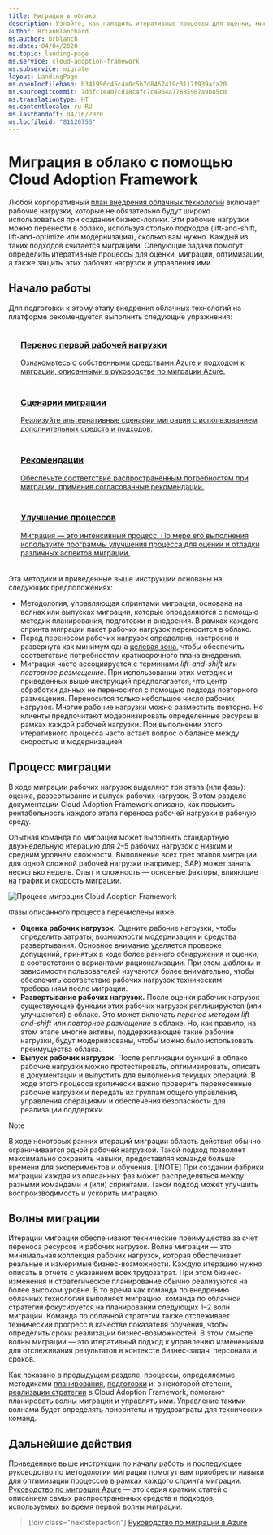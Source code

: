 ```yaml
---
title: Миграция в облако
description: Узнайте, как наладить итеративные процессы для оценки, миграции оптимизации, а также защиты рабочих нагрузок и управления ими, если планируете переход в облако.
author: BrianBlanchard
ms.author: brblanch
ms.date: 04/04/2020
ms.topic: landing-page
ms.service: cloud-adoption-framework
ms.subservice: migrate
layout: LandingPage
ms.openlocfilehash: b341996c45c4a0c5b7d8467419c3117f939afa20
ms.sourcegitcommit: 7d3fc1e407cd18c4fc7c4964a77885907a9b85c0
ms.translationtype: HT
ms.contentlocale: ru-RU
ms.lasthandoff: 04/16/2020
ms.locfileid: "81120755"
---
```

# <a name="cloud-migration-in-the-cloud-adoption-framework"></a>Миграция в облако с помощью Cloud Adoption Framework

Любой корпоративный [план внедрения облачных технологий](../plan/index.md) включает рабочие нагрузки, которые не обязательно будут широко использоваться при создании бизнес-логики. Эти рабочие нагрузки можно перенести в облако, используя столько подходов (lift-and-shift, lift-and-optimize или модернизация), сколько вам нужно. Каждый из таких подходов считается миграцией. Следующие задачи помогут определить итеративные процессы для оценки, миграции, оптимизации, а также защиты этих рабочих нагрузок и управления ими.

## <a name="getting-started"></a>Начало работы

Для подготовки к этому этапу внедрения облачных технологий на платформе рекомендуется выполнить следующие упражнения:

<!-- markdownlint-disable MD033 -->
<ul class="panelContent cardsF">
    <li style="display: flex; flex-direction: column;">
        <a href="./azure-migration-guide/index.md">
            <div class="cardSize">
                <div class="cardPadding" style="padding-bottom:10px;">
                    <div class="card" style="padding-bottom:10px;">
                        <div class="cardImageOuter">
                            <div class="cardImage">
                                <img alt="" src="../_images/icons/1.png" data-linktype="external">
                            </div>
                        </div>
                        <div class="cardText" style="padding-left:0px;">
                            <h3>Перенос первой рабочей нагрузки</h3>
Ознакомьтесь с собственными средствами Azure и подходом к миграции, описанными в руководстве по миграции Azure.
                        </div>
                    </div>
                </div>
            </div>
        </a>
    </li>
    <li style="display: flex; flex-direction: column;">
        <a href="./azure-best-practices/index.md">
            <div class="cardSize">
                <div class="cardPadding" style="padding-bottom:10px;">
                    <div class="card" style="padding-bottom:10px;">
                        <div class="cardImageOuter">
                            <div class="cardImage">
                                <img alt="" src="../_images/icons/2.png" data-linktype="external">
                            </div>
                        </div>
                        <div class="cardText" style="padding-left:0px;">
                            <h3>Сценарии миграции</h3>
Реализуйте альтернативные сценарии миграции с использованием дополнительных средств и подходов.
                        </div>
                    </div>
                </div>
            </div>
        </a>
    </li>
    <li style="display: flex; flex-direction: column;">
        <a href="./azure-best-practices/index.md">
            <div class="cardSize">
                <div class="cardPadding" style="padding-bottom:10px;">
                    <div class="card" style="padding-bottom:10px;">
                        <div class="cardImageOuter">
                            <div class="cardImage">
                                <img alt="" src="../_images/icons/3.png" data-linktype="external">
                            </div>
                        </div>
                        <div class="cardText" style="padding-left:0px;">
                            <h3>Рекомендации</h3>
Обеспечьте соответствие распространенным потребностям при миграции, применив согласованные рекомендации.
                        </div>
                    </div>
                </div>
            </div>
        </a>
    </li>
    <li style="display: flex; flex-direction: column;">
        <a href="./migration-considerations/index.md">
            <div class="cardSize">
                <div class="cardPadding" style="padding-bottom:10px;">
                    <div class="card" style="padding-bottom:10px;">
                        <div class="cardImageOuter">
                            <div class="cardImage">
                                <img alt="" src="../_images/icons/4.png" data-linktype="external">
                            </div>
                        </div>
                        <div class="cardText" style="padding-left:0px;">
                            <h3>Улучшение процессов</h3>
Миграция — это интенсивный процесс. По мере его выполнения используйте программы улучшения процесса для оценки и отладки различных аспектов миграции.
                        </div>
                    </div>
                </div>
            </div>
        </a>
    </li>
</ul>
<!-- markdownlint-enable MD033 -->

Эта методики и приведенные выше инструкции основаны на следующих предположениях:

- Методология, управляющая спринтами миграции, основана на волнах или выпусках миграции, которые определяются с помощью методик планирования, подготовки и внедрения. В рамках каждого спринта миграции пакет рабочих нагрузок переносится в облако.
- Перед переносом рабочих нагрузок определена, настроена и развернута как минимум одна [целевая зона](../ready/index.md), чтобы обеспечить соответствие потребностям краткосрочного плана внедрения.
- Миграция часто ассоциируется с терминами _lift-and-shift_ или _повторное размещение_. При использовании этих методик и приведенных выше инструкций предполагается, что центр обработки данных не переносится с помощью подхода повторного размещения. Переносится только небольшое число рабочих нагрузок. Многие рабочие нагрузки можно разместить повторно. Но клиенты предпочитают модернизировать определенные ресурсы в рамках каждой рабочей нагрузки. При выполнении этого итеративного процесса часто встает вопрос о балансе между скоростью и модернизацией.

## <a name="migration-effort"></a>Процесс миграции

В ходе миграции рабочих нагрузок выделяют три этапа (или фазы): оценка, развертывание и выпуск рабочих нагрузок. В этом разделе документации Cloud Adoption Framework описано, как повысить рентабельность каждого этапа переноса рабочей нагрузки в рабочую среду.

Опытная команда по миграции может выполнить стандартную двухнедельную итерацию для 2–5 рабочих нагрузок с низким и средним уровнем сложности. Выполнение всех трех этапов миграции для одной сложной рабочей нагрузки (например, SAP) может занять несколько недель. Опыт и сложность — основные факторы, влияющие на график и скорость миграции.

![Процесс миграции Cloud Adoption Framework](../_images/migrate/methodology.png)

Фазы описанного процесса перечислены ниже.

- **Оценка рабочих нагрузок.** Оцените рабочие нагрузки, чтобы определить затраты, возможности модернизации и средства развертывания. Основное внимание уделяется проверке допущений, принятых в ходе более раннего обнаружения и оценки, в соответствии с вариантами рационализации. При этом шаблоны и зависимости пользователей изучаются более внимательно, чтобы обеспечить соответствие рабочих нагрузок техническим требованиям после миграции.
- **Развертывание рабочих нагрузок.** После оценки рабочих нагрузок существующие функции этих рабочих нагрузок реплицируются (или улучшаются) в облаке. Это может включать _перенос методом lift-and-shift_ или _повторное размещение_ в облаке. Но, как правило, на этом этапе многие активы, поддерживающие такие рабочие нагрузки, будут модернизованы, чтобы можно было использовать преимущества облака.
- **Выпуск рабочих нагрузок.** После репликации функций в облако рабочие нагрузки можно протестировать, оптимизировать, описать в документации и выпустить для выполнения текущих операций. В ходе этого процесса критически важно проверить перенесенные рабочие нагрузки и передать их группам общего управления, управления операциями и обеспечения безопасности для реализации поддержки.

> [!NOTE]
> В ходе некоторых ранних итераций миграции область действия обычно ограничивается одной рабочей нагрузкой. Такой подход позволяет максимально сохранить навыки, предоставляя команде больше времени для экспериментов и обучения.
> [!NOTE]
> При создании фабрики миграции каждая из описанных фаз может распределяться между разными командами и (или) спринтами. Такой подход может улучшить воспроизводимость и ускорить миграцию.

## <a name="migration-waves"></a>Волны миграции

Итерации миграции обеспечивают технические преимущества за счет переноса ресурсов и рабочих нагрузок. Волна миграции — это минимальная коллекция рабочих нагрузок, которая обеспечивает реальные и измеримые бизнес-возможности. Каждую итерацию нужно описать в отчете с указанием всех трудозатрат. При этом бизнес-изменения и стратегическое планирование обычно реализуются на более высоком уровне. В то время как команда по внедрению облачных технологий выполняет миграцию, команда по облачной стратегии фокусируется на планировании следующих 1–2 волн миграции. Команда по облачной стратегии также отслеживает технический прогресс в качестве показателя обучения, чтобы определить сроки реализации бизнес-возможностей. В этом смысле волны миграции — это итеративный подход к управлению изменениями для отслеживания результатов в контексте бизнес-задач, персонала и сроков.

Как показано в предыдущем разделе, процессы, определяемые методиками [планирования](../plan/index.md), [подготовки](../ready/index.md) и, в некоторой степени, [реализации стратегии](../strategy/index.md) в Cloud Adoption Framework, помогают планировать волны миграции и управлять ими. Управление такими волнами будет определять приоритеты и трудозатраты для технических команд.

## <a name="next-steps"></a>Дальнейшие действия

Приведенные выше инструкции по началу работы и последующее руководство по методологии миграции помогут вам приобрести навыки для оптимизации процессов в рамках каждого спринта миграции. [Руководство по миграции Azure](./azure-migration-guide/index.md) — это серия кратких статей с описанием самых распространенных средств и подходов, используемых во время первой волны миграции.

> [!div class="nextstepaction"]
> [Руководство по миграции в Azure](./azure-migration-guide/index.md)
